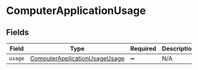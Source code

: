 # ComputerApplicationUsage


## Fields

| Field                                                                                 | Type                                                                                  | Required                                                                              | Description                                                                           |
| ------------------------------------------------------------------------------------- | ------------------------------------------------------------------------------------- | ------------------------------------------------------------------------------------- | ------------------------------------------------------------------------------------- |
| `usage`                                                                               | [ComputerApplicationUsageUsage](../../models/shared/computerapplicationusageusage.md) | :heavy_minus_sign:                                                                    | N/A                                                                                   |